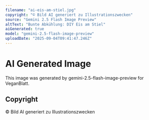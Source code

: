 ```yaml
---
filename: "ai-eis-am-stiel.jpg"
copyright: "© Bild AI generiert zu Illustrationszwecken"
source: "Gemini 2.5 Flash Image Preview"
altText: "Bunte Abkühlung: DIY Eis am Stiel"
aiGenerated: true
model: "gemini-2.5-flash-image-preview"
uploadDate: "2025-09-04T09:41:47.246Z"
---
```


# AI Generated Image

This image was generated by gemini-2.5-flash-image-preview for VeganBlatt.

## Copyright
© Bild AI generiert zu Illustrationszwecken
